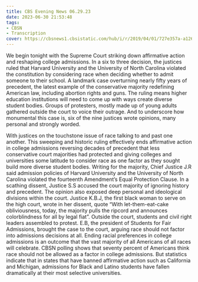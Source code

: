```yaml
---
title: CBS Evening News 06.29.23
date: 2023-06-30 21:53:48
tags:
- CBSN
- Transcription
cover: https://cbsnews1.cbsistatic.com/hub/i/r/2019/04/01/727e357a-a126-4138-a2c5-4d3222669d57/thumbnail/640x360/3ff2761028dc5c65cc4f07acd54bcd5c/cbsn2-logo-1920x1080.jpg
---
```

We begin tonight with the Supreme Court striking down affirmative action and reshaping college admissions. In a six to three decision, the justices ruled that Harvard University and the University of North Carolina violated the constitution by considering race when deciding whether to admit someone to their school. A landmark case overturning nearly fifty years of precedent, the latest example of the conservative majority redefining American law, including abortion rights and guns. The ruling means higher education institutions will need to come up with ways create diverse student bodies. Groups of protesters, mostly made up of young adults gathered outside the court to voice their outrage. And to underscore how monumental this case is, six of the nine justices wrote opinions, many personal and strongly worded. 

With justices on the touchstone issue of race talking to and past one another. This sweeping and historic ruling effectively ends affirmative action in college admissions reversing decades of precedent that less conservative court majorities had protected and giving colleges and universities some latitude to consider race as one factor as they sought build more diverse student bodies. Writing for the majority, Chief Justice J.R said admission policies of Harvard University and the University of North Carolina violated the fourteenth Amendment’s Equal Protection Clause. In a scathing dissent, Justice S.S accused the court majority of ignoring history and precedent. The opinion also exposed deep personal and ideological divisions within the court. Justice K.B.J, the first black woman to serve on the high court, wrote in her dissent, quote “With let-them-eat-cake obliviousness, today, the majority pulls the ripcord and announces colorblindness for all by legal fiat”. Outside the court, students and civil right leaders assembled to protest. E.B, the president of Students for Fair Admissions, brought the case to the court, arguing race should not factor into admissions decisions at all. Ending racial preferences in college admissions is an outcome that the vast majority of all Americans of all races will celebrate. CBSN polling shows that seventy percent of Americans think race should not be allowed as a factor in college admissions. But statistics indicate that in states that have banned affirmative action such as California and Michigan, admissions for Black and Latino students have fallen dramatically at their most selective universities. 
